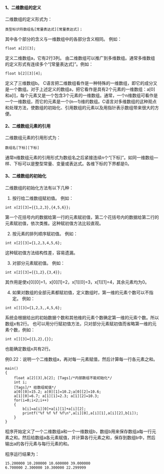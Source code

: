 #### 1、二维数组的定义

二维数组的定义形式为：
```  
类型标识符数组名[常量表达式][常量表达式]；
```
其中各个部分的含义与一维数组中的各部分含义相同。
例如：
```  
float a[2][3];
```
定义二维数组a，它有2行3列。
由二维数组可以推广到多维数组。通常多维数组的定义形式有连续多个“[常量表达式]”。例如：
```  
float b[2][3][4];
```
定义了三维数组b。
C语言把二维数组看作是一种特殊的一维数组，即它的成分又是一个数组。对于上述定义的数组a，把它看作是具有2个元素的一维数组：a[0]和a[l]，每个元素又是一个包含3个元素的一维数组。通常，一个n维数组可看作是一个一维数组，而它的元素是一个(n—1)维的数组。C语言对多维数组的这种观点和处理方法，使数组的初始化、引用数组的元素以及用指针表示数组带来很大的方便。

#### 2、二维数组元素的引用
二维数组元素的引用形式为：
```  
数组名[下标][下标]
```
通常n维数组元素的引用形式为数组名之后紧接连续n个“[下标]”。如同一维数组—样、下标可以是整型常量、变量或表达式。各维下标的下界都是0。

#### 3、二维数组的初始化
二维数组的初始化方法有以下几种：

1. 按行给二维数组赋初值。
例如：
```  
int x[2][3]={{1,2,3},{4,5,6}};
```
第一个花括号内的数据给第一行的元素赋初值，第二个花括号内的数据给第二行的元素赋初值，依次类推。这种赋初值方法比较直观。

2. 按元素的排列顺序赋初值。
例如：
```  
int x[2][3]={1,2,3,4,5,6};
```
这种赋初值方法结构性差，容易遗漏。

3. 对部分元素赋初值。
例如：
```  
int x[2][3]={{1,2},{3,4}};
```
其作用是使x[0][0]=1，x[0][1]=2，x[1][0]=3，x[1][1]=4，其余元素均为0。

4. 如果对数组的全部元素都赋初值，定义数组时，第一维的元素个数可以不指定。
例如：
```  
int x[][3]={1,2,3,,4,5,6};
```
系统会根据给出的初始数据个数和其他维的元素个数确定第一维的元索个数。所以数组x有2行。
也可以用分行赋初值方法，只对部分元素赋初值而省略第一维的元素个数，例如：
```  
int x[][3]={{1,2},{}};
```
也能确定数组x共有2行。

例0.22：说明一个二维数组a，再对每一元素赋值，然后计算每一行各元素之和。
```  
main()
{
	float a[2][3],b[2]; [Tags]/*内部数组不能初始化*/
	int i;
	[Tags]/* 给数组赋值*/
	a[0][0]=15.2; a[0][1]=10.2;a[0][2]=10.6;
	a[1][0]=6.7; a[1][1]=2.3; a[1][2]=10.3;
	for(i=0;i<2;i++)
	{
		b[i]=a[i][0]+a[i][1]+a[i][2];
		printf("%f %f %f %f\n",a[i][0],a[i][1],a[i][2],b[i]);
	}
}
```
程序开始定义了一个二维数组a和一个一维数组b，数组b用来保存数组a每一行元素之和。然后给数组a各元素赋值，并计算各行元素之和，保存到数组b中，然后输出a的各行元素与每行元素的和。

程序运行结果为：
```  
15.200000 10.200000 10.600000 39.000000
6.700000 2.300000 10.300000 22.299999
```
